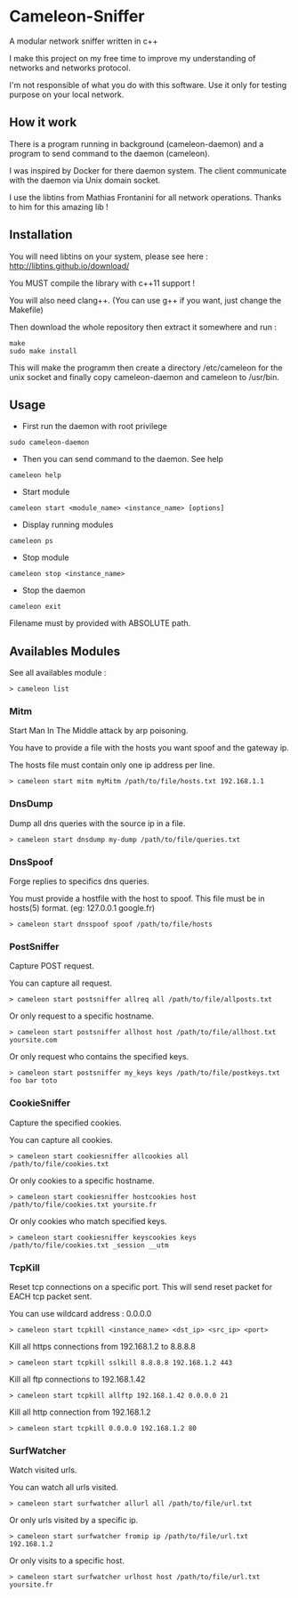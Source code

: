 # Cameleon-Sniffer
A modular network sniffer written in c++

I make this project on my free time to improve my understanding of networks and networks protocol.

I'm not responsible of what you do with this software. Use it only for testing purpose on your local network.


## How it work


There is a program running in background (cameleon-daemon) and a program to send command to the daemon (cameleon).

I was inspired by Docker for there daemon system. The client communicate with the daemon via Unix domain socket.

I use the libtins from Mathias Frontanini for all network operations. Thanks to him for this amazing lib !

## Installation

You will need libtins on your system, please see here : http://libtins.github.io/download/

You MUST compile the library with c++11 support !

You will also need clang++. (You can use g++ if you want, just change the Makefile)

Then download the whole repository then extract it somewhere and run :
```
make
sudo make install
```

This will make the programm then create a directory /etc/cameleon for the unix socket and finally copy cameleon-daemon and cameleon to /usr/bin.

## Usage

  * First run the daemon with root privilege
  ```
  sudo cameleon-daemon
  ```
  * Then you can send command to the daemon. See help
  ```
  cameleon help
  ```
  * Start module 
  ```
  cameleon start <module_name> <instance_name> [options]
  ```
  * Display running modules
  ```
  cameleon ps
  ```
  * Stop module
  ```
  cameleon stop <instance_name>
  ```
  * Stop the daemon
  ```
  cameleon exit
  ```

Filename must by provided with ABSOLUTE path.

## Availables Modules

See all availables module :
```
> cameleon list
```


### Mitm

Start Man In The Middle attack by arp poisoning.

You have to provide a file with the hosts you want spoof and the gateway ip.

The hosts file must contain only one ip address per line.
```
> cameleon start mitm myMitm /path/to/file/hosts.txt 192.168.1.1
```

### DnsDump

Dump all dns queries with the source ip in a file.
```
> cameleon start dnsdump my-dump /path/to/file/queries.txt
```

### DnsSpoof

Forge replies to specifics dns queries.

You must provide a hostfile with the host to spoof. This file must be in hosts(5) format. (eg: 127.0.0.1    google.fr)

```
> cameleon start dnsspoof spoof /path/to/file/hosts
```

### PostSniffer

Capture POST request. 

You can capture all request.
```
> cameleon start postsniffer allreq all /path/to/file/allposts.txt
```

Or only request to a specific hostname.
```
> cameleon start postsniffer allhost host /path/to/file/allhost.txt  yoursite.com
```

Or only request who contains the specified keys.
```
> cameleon start postsniffer my_keys keys /path/to/file/postkeys.txt foo bar toto
```

### CookieSniffer

Capture the specified cookies.

You can capture all cookies.

```
> cameleon start cookiesniffer allcookies all /path/to/file/cookies.txt
```

Or only cookies to a specific hostname.
```
> cameleon start cookiesniffer hostcookies host /path/to/file/cookies.txt yoursite.fr
```

Or only cookies who match specified keys.
```
> cameleon start cookiesniffer keyscookies keys /path/to/file/cookies.txt _session __utm
```

### TcpKill

Reset tcp connections on a specific port. This will send reset packet for EACH tcp packet sent.

You can use wildcard address : 0.0.0.0

```
> cameleon start tcpkill <instance_name> <dst_ip> <src_ip> <port>
```

Kill all https connections from 192.168.1.2 to 8.8.8.8
```
> cameleon start tcpkill sslkill 8.8.8.8 192.168.1.2 443
```

Kill all ftp connections to 192.168.1.42 
```
> cameleon start tcpkill allftp 192.168.1.42 0.0.0.0 21
```

Kill all http connection from 192.168.1.2
```
> cameleon start tcpkill 0.0.0.0 192.168.1.2 80
```

### SurfWatcher

Watch visited urls.

You can watch all urls visited.
```
> cameleon start surfwatcher allurl all /path/to/file/url.txt
```

Or only urls visited by a specific ip.
```
> cameleon start surfwatcher fromip ip /path/to/file/url.txt 192.168.1.2
```

Or only visits to a specific host.
```
> cameleon start surfwatcher urlhost host /path/to/file/url.txt yoursite.fr
```

